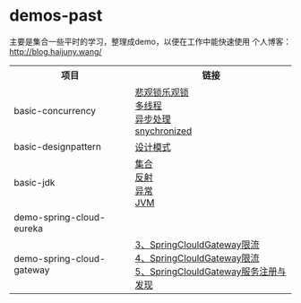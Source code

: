 # demos-past
主要是集合一些平时的学习，整理成demo，以便在工作中能快速使用
个人博客：http://blog.haijuny.wang/
<table>
    <tr>
        <th>项目</th>
        <th>链接</th>
    </tr>
    <tr>
        <td>basic-concurrency</td>
        <td>
            <a href="http://blog.haijuny.wang/HighConcurrency-PessimisticLockAndOptimisticLock/">悲观锁乐观锁</a><br>
            <a href="http://blog.haijuny.wang/HighConcurrency-multithreading/">多线程</a><br>
            <a href="http://blog.haijuny.wang/HighConcurrency-AsynchronousProcess/">异步处理</a><br>
            <a href="http://blog.haijuny.wang/HighConcurrency-snychronized/">snychronized</a><br>
        </td>
    </tr>
    <tr>
        <td>basic-designpattern</td>
        <td>
            <a href="http://blog.haijuny.wang/Java基础/设计模式">设计模式</a><br>
        </td>
    </tr>
    <tr>
        <td>basic-jdk</td>
        <td>
            <a href="http://blog.haijuny.wang/Java%E5%9F%BA%E7%A1%80/%E9%9B%86%E5%90%88/">集合</a><br>
            <a href="http://blog.haijuny.wang/Java%E5%9F%BA%E7%A1%80/%E5%8F%8D%E5%B0%84/">反射</a><br>
            <a href="http://blog.haijuny.wang/Java%E5%9F%BA%E7%A1%80/%E5%BC%82%E5%B8%B8/">异常</a><br>
            <a href="http://blog.haijuny.wang/Java%E5%9F%BA%E7%A1%80/%E5%BC%82%E5%B8%B8/">JVM</a><br>
        </td>
    </tr>
    <tr>
        <td>demo-spring-cloud-eureka</td>
        <td>
        </td>
    </tr>
    <tr>
        <td>demo-spring-cloud-gateway</td>
        <td>
            <a href="http://blog.haijuny.wang/微服务/3、SpringCloudGateway限流/">3、SpringClouldGateway限流</a><br>
            <a href="http://blog.haijuny.wang/微服务/4、SpringCloudGateway限流/">4、SpringClouldGateway限流</a><br>
            <a href="http://blog.haijuny.wang/微服务/5、SpringCloudGateway服务注册与发现/">5、SpringClouldGateway服务注册与发现</a><br>
        </td>
    </tr>
</table>